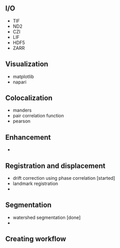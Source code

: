 ## I/O
- TIF
- ND2
- CZI
- LIF
- HDF5
- ZARR

## Visualization
- matplotlib
- napari

## Colocalization
- manders
- pair correlation function
- pearson
  
## Enhancement
- 

## Registration and displacement
- drift correction using phase correlation [started]
- landmark registration
- 

## Segmentation
- watershed segmentation [done]
- 


## Creating workflow